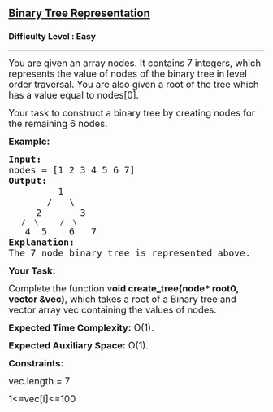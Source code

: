 <h2><a href="https://www.geeksforgeeks.org/problems/binary-tree-representation/1?utm_source=youtube&utm_medium=collab_striver_ytdescription&utm_campaign=binary-tree-representation">Binary Tree Representation</a></h2><h3>Difficulty Level : Easy</h3><hr><div class="problems_problem_content__Xm_eO"><p dir="ltr"><span style="font-size:18px">You are given an array nodes. It contains 7 integers, which represents the value of nodes of the binary tree in level order traversal. You are also given a root of the tree which has a value equal to nodes[0].</span></p>

<p dir="ltr"><span style="font-size:18px">Your task to construct a binary tree by creating nodes for the remaining 6 nodes.</span></p>

<p dir="ltr"><strong><span style="font-size:18px">Example:</span></strong></p>

<pre><span style="font-size:18px"><strong>Input:</strong> </span>
<span style="font-size:18px">nodes = [1 2 3 4 5 6 7]</span>
<span style="font-size:18px"><strong>Output:</strong> </span>
<span style="font-size:18px">         1
&nbsp;      /   \
</span><span style="font-size:18px">     2       3
</span>   /  \     /  \
<span style="font-size:18px">   4  5    6   7</span>
<strong><span style="font-size:18px">Explanation: </span></strong>
<span style="font-size:18px">The 7 node binary tree is represented above.</span></pre>

<p dir="ltr"><strong><span style="font-size:18px">Your Task:</span></strong></p>

<p dir="ltr"><span style="font-size:18px">Complete the function v<strong>oid create_tree(node* root0, vector &amp;vec)</strong>, which takes a root of a Binary tree and vector array vec containing the values of nodes.</span></p>

<p dir="ltr"><span style="font-size:18px"><strong>Expected Time Complexity:</strong> O(1).</span></p>

<p dir="ltr"><span style="font-size:18px"><strong>Expected Auxiliary Space:</strong> O(1).</span></p>

<p dir="ltr"><strong><span style="font-size:18px">Constraints:</span></strong></p>

<p dir="ltr"><span style="font-size:18px">vec.length = 7</span></p>

<p dir="ltr"><span style="font-size:18px">1&lt;=vec[i]&lt;=100</span></p>

<p dir="ltr"><span style="font-size:18px">&nbsp;</span></p>

<p><br>
&nbsp;</p>
</div>
